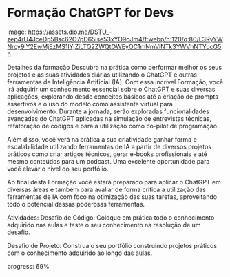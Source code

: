 # Formação ChatGPT for Devs
image: https://assets.dio.me/DSTU_-zep4rU4JceDp5Bsc62O7pD65ise53xYO9cJm4/f:webp/h:120/q:80/L3RyYWNrcy9lY2EwMjEzMS1lYjZiLTQ2ZWQtOWEyOC1mNmVlNTk3YWVhNTYucG5n

Detalhes da formação
Descubra na prática como performar melhor os seus projetos e as suas atividades diárias utilizando o ChatGPT e outras ferramentas de Inteligência Artificial (IA). Com essa incrível Formação, você irá adquirir um conhecimento essencial sobre o ChatGPT e suas diversas aplicações, explorando desde conceitos básicos até a criação de prompts assertivos e o uso do modelo como assistente virtual para desenvolvimento. Durante a jornada, serão exploradas funcionalidades avançadas do ChatGPT aplicadas na simulação de entrevistas técnicas, refatoração de códigos e para a utilização como co-pilot de programação.

Além disso, você verá na prática a sua criatividade ganhar forma e escalabilidade utilizando ferramentas de IA a partir de diversos projetos práticos como criar artigos técnicos, gerar e-books profissionais e até mesmo conteúdos para um podcast. Uma excelente oportunidade para você elevar o nível do seu portfólio.

Ao final desta Formação você estará preparado para aplicar o ChatGPT em diversas áreas e também para avaliar de forma crítica a utilização das ferramentas de IA com foco na otimização das suas tarefas, aproveitando todo o potencial dessas poderosas ferramentas.

Atividades:
Desafio de Código: Coloque em prática todo o conhecimento adquirido nas aulas e teste o seu conhecimento na resolução de um desafio.

Desafio de Projeto: Construa o seu portfólio construindo projetos práticos com o conhecimento adquirido ao longo das aulas.

progress: 69%
